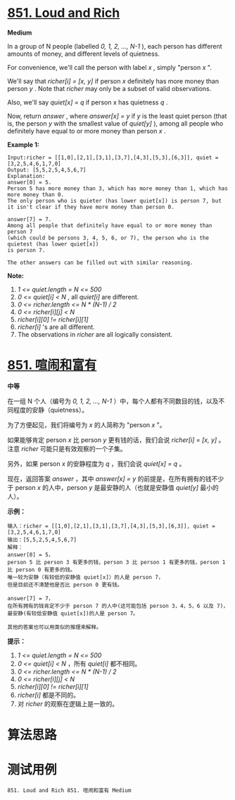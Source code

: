 # [851. Loud and Rich][enTitle]

**Medium**

In a group of N people (labelled  *0, 1, 2, ..., N-1* ), each person has different amounts of money, and different levels of quietness.

For convenience, we'll call the person with label  *x* , simply "person  *x* ".

We'll say that  *richer[i] = [x, y]*  if person  *x*  definitely has more money than person  *y* . Note that  *richer*  may only be a subset of valid observations.

Also, we'll say  *quiet[x] = q*  if person x has quietness  *q* .

Now, return  *answer* , where  *answer[x] = y*  if  *y*  is the least quiet person (that is, the person  *y*  with the smallest value of  *quiet[y]* ), among all people who definitely have equal to or more money than person  *x* .




**Example 1:** 

```
Input:richer = [[1,0],[2,1],[3,1],[3,7],[4,3],[5,3],[6,3]], quiet = [3,2,5,4,6,1,7,0]
Output: [5,5,2,5,4,5,6,7]
Explanation: 
answer[0] = 5.
Person 5 has more money than 3, which has more money than 1, which has more money than 0.
The only person who is quieter (has lower quiet[x]) is person 7, but
it isn't clear if they have more money than person 0.

answer[7] = 7.
Among all people that definitely have equal to or more money than person 7
(which could be persons 3, 4, 5, 6, or 7), the person who is the quietest (has lower quiet[x])
is person 7.

The other answers can be filled out with similar reasoning.
```



**Note:** 

1.  *1 <= quiet.length = N <= 500*  
2.  *0 <= quiet[i] < N* , all  *quiet[i]*  are different. 
3.  *0 <= richer.length <= N * (N-1) / 2*  
4.  *0 <= richer[i][j] < N*  
5.  *richer[i][0] != richer[i][1]*  
6.  *richer[i]* 's are all different. 
7. The observations in  *richer*  are all logically consistent.


# [851. 喧闹和富有][cnTitle]

**中等**

在一组 N 个人（编号为  *0, 1, 2, ..., N-1* ）中，每个人都有不同数目的钱，以及不同程度的安静（quietness）。

为了方便起见，我们将编号为  *x*  的人简称为 "person  *x*  "。

如果能够肯定 person  *x*  比 person  *y*  更有钱的话，我们会说  *richer[i] = [x, y]*  。注意  *richer*  可能只是有效观察的一个子集。

另外，如果 person  *x*  的安静程度为  *q*  ，我们会说  *quiet[x] = q*  。

现在，返回答案  *answer*  ，其中  *answer[x] = y*  的前提是，在所有拥有的钱不少于 person  *x*  的人中，person  *y*  是最安静的人（也就是安静值  *quiet[y]*  最小的人）。

**示例：** 

```
输入：richer = [[1,0],[2,1],[3,1],[3,7],[4,3],[5,3],[6,3]], quiet = [3,2,5,4,6,1,7,0]
输出：[5,5,2,5,4,5,6,7]
解释：
answer[0] = 5，
person 5 比 person 3 有更多的钱，person 3 比 person 1 有更多的钱，person 1 比 person 0 有更多的钱。
唯一较为安静（有较低的安静值 quiet[x]）的人是 person 7，
但是目前还不清楚他是否比 person 0 更有钱。

answer[7] = 7，
在所有拥有的钱肯定不少于 person 7 的人中(这可能包括 person 3，4，5，6 以及 7)，
最安静(有较低安静值 quiet[x])的人是 person 7。

其他的答案也可以用类似的推理来解释。

```

**提示：** 

1.  *1 <= quiet.length = N <= 500*  
2.  *0 <= quiet[i] < N* ，所有  *quiet[i]*  都不相同。 
3.  *0 <= richer.length <= N * (N-1) / 2*  
4.  *0 <= richer[i][j] < N*  
5.  *richer[i][0] != richer[i][1]*  
6.  *richer[i]*  都是不同的。 
7. 对  *richer*  的观察在逻辑上是一致的。




# 算法思路

# 测试用例
```
851. Loud and Rich 851. 喧闹和富有 Medium
```

[enTitle]: https://leetcode.com/problems/loud-and-rich/
[cnTitle]: https://leetcode-cn.com/problems/loud-and-rich/
